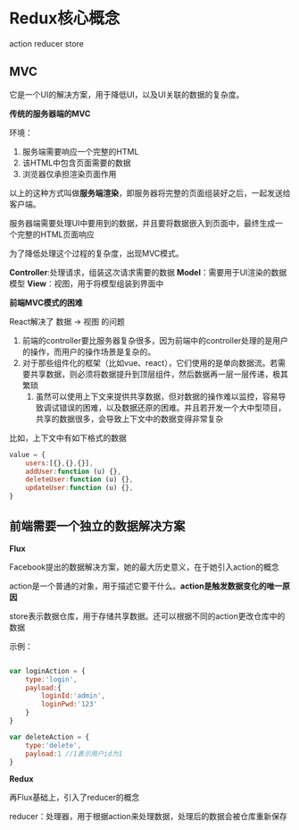 # Redux核心概念

action reducer store

## MVC

它是一个UI的解决方案，用于降低UI，以及UI关联的数据的复杂度。

**传统的服务器端的MVC**

环境：

1. 服务端需要响应一个完整的HTML
2. 该HTML中包含页面需要的数据
3. 浏览器仅承担渲染页面作用

以上的这种方式叫做**服务端渲染**，即服务器将完整的页面组装好之后，一起发送给客户端。

服务器端需要处理UI中要用到的数据，并且要将数据嵌入到页面中，最终生成一个完整的HTML页面响应

为了降低处理这个过程的复杂度，出现MVC模式。

**Controller**:处理请求，组装这次请求需要的数据
**Model**：需要用于UI渲染的数据模型
**View**：视图，用于将模型组装到界面中


**前端MVC模式的困难**

React解决了 数据 -> 视图 的问题

1. 前端的controller要比服务器复杂很多，因为前端中的controller处理的是用户的操作，而用户的操作场景是复杂的。
2. 对于那些组件化的框架（比如vue、react），它们使用的是单向数据流。若需要共享数据，则必须将数据提升到顶层组件，然后数据再一层一层传递，极其繁琐
   1. 虽然可以使用上下文来提供共享数据，但对数据的操作难以监控，容易导致调试错误的困难，以及数据还原的困难。并且若开发一个大中型项目，共享的数据很多，会导致上下文中的数据变得非常复杂

比如，上下文中有如下格式的数据

```js
value = {
    users:[{},{},{}],
    addUser:function (u) {},
    deleteUser:function (u) {},
    updateUser:function (u) {},
}
```

## 前端需要一个独立的数据解决方案

**Flux**

Facebook提出的数据解决方案，她的最大历史意义，在于她引入action的概念

action是一个普通的对象，用于描述它要干什么。**action是触发数据变化的唯一原因**

store表示数据仓库，用于存储共享数据。还可以根据不同的action更改仓库中的数据

示例：

```js

var loginAction = {
    type:'login',
    payload:{
        loginId:'admin',
        loginPwd:'123'
    }
}

var deleteAction = {
    type:'delete',
    payload:1 //1表示用户id为1
}

```

**Redux**

再Flux基础上，引入了reducer的概念

reducer：处理器，用于根据action来处理数据，处理后的数据会被仓库重新保存
